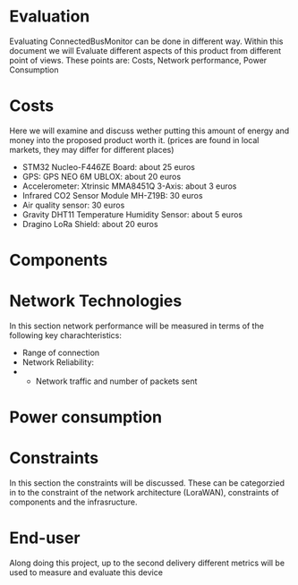 # Evaluation
Evaluating ConnectedBusMonitor can be done in different way. Within this document we will Evaluate different aspects of this product from different point of views. These points are: Costs, Network performance, Power Consumption

# **Costs**
Here we will examine and discuss wether putting this amount of energy and money into the proposed product worth it. (prices are found in local markets, they may differ for different places)
- STM32 Nucleo-F446ZE Board: about 25 euros
- GPS: GPS NEO 6M UBLOX: about 20 euros
- Accelerometer: Xtrinsic MMA8451Q 3-Axis: about 3 euros
- Infrared CO2 Sensor Module MH-Z19B: 30 euros
- Air quality sensor: 30 euros
- Gravity DHT11 Temperature Humidity Sensor: about 5 euros
- Dragino LoRa Shield: about 20 euros


# **Components**

# **Network Technologies**
In this section network performance will be measured in terms of the following key charachteristics:
- Range of connection
- Network Reliability:
- - Network traffic and number of packets sent

# **Power consumption**

# **Constraints**
In this section the constraints will be discussed. These can be categorzied in to the constraint of the network architecture (LoraWAN), constraints of components and the infrasructure.

# End-user 


Along doing this project, up to the second delivery different metrics will be used to measure and evaluate this device

